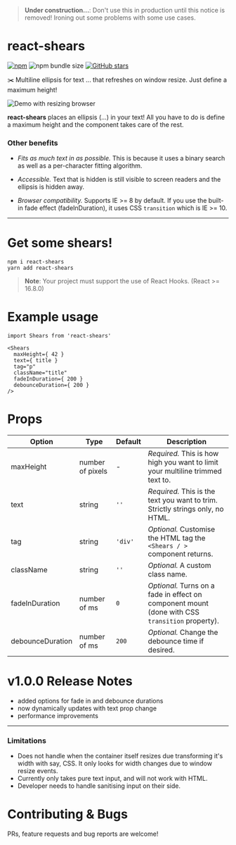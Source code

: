 > **Under construction...**: Don't use this in production until this notice is removed! Ironing out some problems with some use cases.

# react-shears
[![npm](https://img.shields.io/npm/v/react-shears.svg)](https://www.npmjs.com/package/react-shears) ![npm bundle size](https://img.shields.io/bundlephobia/minzip/react-shears.svg) [![GitHub stars](https://img.shields.io/github/stars/edc123/react-shears.svg?style=social)](https://github.com/edc123/react-shears)

✂️ Multiline ellipsis for text ... that refreshes on window resize. Just define a maximum height!

![Demo with resizing browser](https://i.imgur.com/Jcf1bKF.gif)

**react-shears** places an ellipsis (...) in your text! All you have to do is define a maximum height and the component takes care of the rest.

### Other benefits
- _Fits as much text in as possible._ This is because it uses a binary search as well as a per-character fitting algorithm.

- _Accessible._ Text that is hidden is still visible to screen readers and the ellipsis is hidden away.

- _Browser compatibility._ Supports IE >= 8 by default. If you use the built-in fade effect (fadeInDuration), it uses CSS `transition` which is IE >= 10.

---

# Get some shears!

```
npm i react-shears
yarn add react-shears
```

> **Note**: Your project must support the use of React Hooks. (React >= 16.8.0)

# Example usage

```
import Shears from 'react-shears'

<Shears
  maxHeight={ 42 }
  text={ title }
  tag="p"
  className="title"
  fadeInDuration={ 200 }
  debounceDuration={ 200 }
/>
```

# Props

Option | Type | Default | Description
------ | ---- | ------- | -----------
maxHeight | number of pixels | - | _Required._ This is how high you want to limit your multiline trimmed text to.
text | string | `''` | _Required._ This is the text you want to trim. Strictly strings only, no HTML.
tag | string | `'div'` | _Optional._ Customise the HTML tag the `<Shears / >` component returns.
className | string | `''` | _Optional._ A custom class name.
fadeInDuration | number of ms | `0` | _Optional._ Turns on a fade in effect on component mount (done with CSS `transition` property).
debounceDuration | number of ms | `200` | _Optional._ Change the debounce time if desired.

# v1.0.0 Release Notes
- added options for fade in and debounce durations
- now dynamically updates with text prop change
- performance improvements


---

### Limitations

- Does not handle when the container itself resizes due transforming it's width with say, CSS. It only looks for width changes due to window resize events.
- Currently only takes pure text input, and will not work with HTML.
- Developer needs to handle sanitising input on their side.

# Contributing & Bugs
PRs, feature requests and bug reports are welcome!
